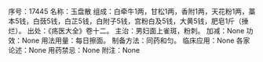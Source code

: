 序号：17445
名称：玉盘散
组成：白牵牛1两，甘松1两，香附1两，天花粉1两，藁本5钱，白蔹5钱，白芷5钱，白附子5钱，宫粉白及5钱，大黄5钱，肥皂1斤（捶烂）。
出处：《疡医大全》卷十二。
主治：男妇面上雀斑，粉刺。
加减：None
功效：None
用法用量：每日擦面。
制备方法：同药和匀。
临床应用：None
各家论述：None
用药禁忌：None
附注：None
